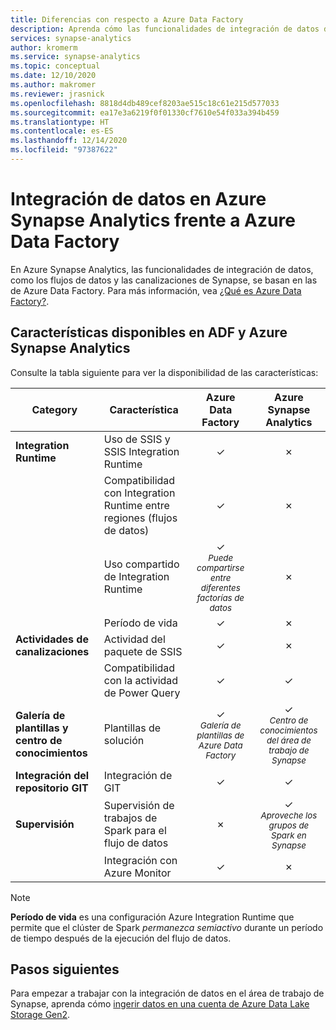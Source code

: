 ```yaml
---
title: Diferencias con respecto a Azure Data Factory
description: Aprenda cómo las funcionalidades de integración de datos de Azure Synapse Analytics difieren de las de Azure Data Factory
services: synapse-analytics
author: kromerm
ms.service: synapse-analytics
ms.topic: conceptual
ms.date: 12/10/2020
ms.author: makromer
ms.reviewer: jrasnick
ms.openlocfilehash: 8818d4db489cef8203ae515c18c61e215d577033
ms.sourcegitcommit: ea17e3a6219f0f01330cf7610e54f033a394b459
ms.translationtype: HT
ms.contentlocale: es-ES
ms.lasthandoff: 12/14/2020
ms.locfileid: "97387622"
---
```

# <a name="data-integration-in-azure-synapse-analytics-versus-azure-data-factory"></a>Integración de datos en Azure Synapse Analytics frente a Azure Data Factory

En Azure Synapse Analytics, las funcionalidades de integración de datos, como los flujos de datos y las canalizaciones de Synapse, se basan en las de Azure Data Factory. Para más información, vea [¿Qué es Azure Data Factory?](../../data-factory/introduction.md).


## <a name="available-features-in-adf--azure-synapse-analytics"></a>Características disponibles en ADF y Azure Synapse Analytics

Consulte la tabla siguiente para ver la disponibilidad de las características:

| Category                 | Característica    |  Azure Data Factory  | Azure Synapse Analytics |
| ------------------------ | ---------- | :------------------: | :---------------------: |
| **Integration Runtime**  | Uso de SSIS y SSIS Integration Runtime | ✓ | ✗ |
|                          | Compatibilidad con Integration Runtime entre regiones (flujos de datos) | ✓ | ✗ |
|                          | Uso compartido de Integration Runtime | ✓<br><small>*Puede compartirse entre diferentes factorías de datos* | ✗ |
|                          | Período de vida | ✓ | ✗ |
| **Actividades de canalizaciones** | Actividad del paquete de SSIS | ✓ | ✗ |
|                          | Compatibilidad con la actividad de Power Query | ✓ | ✓ |
| **Galería de plantillas y centro de conocimientos** | Plantillas de solución | ✓<br><small>*Galería de plantillas de Azure Data Factory* | ✓<br><small>*Centro de conocimientos del área de trabajo de Synapse* |
| **Integración del repositorio GIT** | Integración de GIT | ✓ | ✓ |
| **Supervisión**           | Supervisión de trabajos de Spark para el flujo de datos | ✗ | ✓<br><small>*Aproveche los grupos de Spark en Synapse* |
|                          | Integración con Azure Monitor | ✓ | ✗ |

> [!Note]
> **Período de vida** es una configuración Azure Integration Runtime que permite que el clúster de Spark *permanezca semiactivo* durante un período de tiempo después de la ejecución del flujo de datos.
>


## <a name="next-steps"></a>Pasos siguientes

Para empezar a trabajar con la integración de datos en el área de trabajo de Synapse, aprenda cómo [ingerir datos en una cuenta de Azure Data Lake Storage Gen2](data-integration-data-lake.md).
